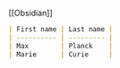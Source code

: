 [[Obsidian]]

```md
| First name | Last name |
| ---------- | --------- |
| Max        | Planck    |
| Marie      | Curie     |
```
